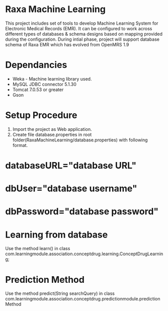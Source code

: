 Raxa Machine Learning
===================

This project includes set of tools to develop Machine Learning System for Electronic Medical Records (EMR). It can be configured to work across different types of databases & schema designs based on mapping provided during the configuration. During intial phase, project will support database schema of Raxa EMR which has evolved from OpenMRS 1.9


Dependancies
====================

* Weka - Machine learning library used.
* MySQL JDBC connector 5.1.30
* Tomcat 7.0.53 or greater
* Gson


Setup Procedure
====================

1. Import the project as Web application.
2. Create file database.properties in root folder(RaxaMachineLearning/database.properties) with following format.

  # databaseURL="database URL"
  # dbUser="database username"
  # dbPassword="database password"

Learning from database
===================

Use the method learn() in class com.learningmodule.association.conceptdrug.learning.ConceptDrugLearning;


Prediction Method
===================

Use the method predict(String searchQuery) in class com.learningmodule.association.conceptdrug.predictionmodule.predictionMethod
